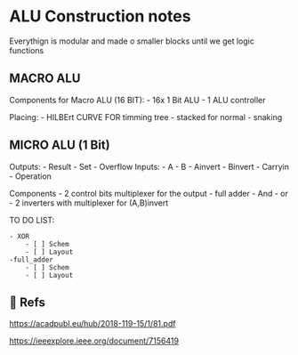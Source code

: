 # ALU Construction notes

Everythign is modular and made o smaller blocks until we get logic functions


## MACRO ALU

Components for Macro ALU (16 BIT):
	- 16x 1 Bit ALU
	- 1 ALU controller 

Placing:
	- HILBErt CURVE FOR timming tree
	- stacked for normal
	- snaking


## MICRO ALU (1 Bit)

Outputs:
	- Result
	- Set
	- Overflow
Inputs:
	- A
	- B
	- Ainvert
	- Binvert
	- Carryin
	- Operation

Components
	- 2 control bits multiplexer for the output
	- full adder
	- And
	- or
	- 2 inverters with multiplexer for (A,B)invert


TO DO LIST:

	- XOR 
		- [ ] Schem
		- [ ] Layout
	-full_adder
		- [ ] Schem
		- [ ] Layout
## 📓 Refs	
https://acadpubl.eu/hub/2018-119-15/1/81.pdf

https://ieeexplore.ieee.org/document/7156419
 
